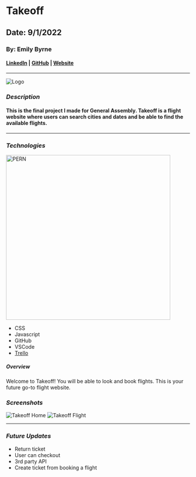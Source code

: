 # Takeoff

## Date: 9/1/2022

### By: Emily Byrne

#### [LinkedIn](https://www.linkedin.com/in/emilybyrne3/) | [GitHub](https://github.com/embyrne13) | [Website](https://takeoffflight.herokuapp.com/)

---

![Logo](../takeoff-app/src/Components/TakeoffLogo.png)

### **_Description_**

#### This is the final project I made for General Assembly. Takeoff is a flight website where users can search cities and dates and be able to find the available flights.

---

### **_Technologies_**

<img alt="PERN" width='450' src="https://www.freecodecamp.org/news/content/images/size/w2000/2020/03/PERN.png" />

- CSS
- Javascript
- GitHub
- VSCode
- [Trello](https://trello.com/b/NGLWc9dL/takeoff)

##### **_Overview_**

Welcome to Takeoff! You will be able to look and book flights. This is your future go-to flight website.

### **_Screenshots_**

![Takeoff Home](../takeoff-app/src/Components/TakeoffHome.png)
![Takeoff Flight](../takeoff-app/src/Components/TakeoffFlights.png)

---

### **_Future Updates_**

- Return ticket
- User can checkout
- 3rd party API
- Create ticket from booking a flight
